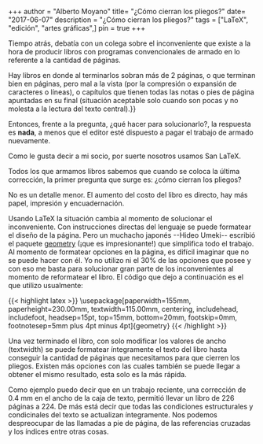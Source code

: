 +++
author = "Alberto Moyano"
title= "¿Cómo cierran los pliegos?"
date= "2017-06-07"
description = "¿Cómo cierran los pliegos?"
tags = ["LaTeX", "edición", "artes gráficas",]
pin = true
+++

Tiempo atrás, debatía con un colega sobre el inconveniente que existe a la hora de producir libros con programas convencionales de armado en lo referente a la cantidad de páginas.

<!--more-->

Hay libros en donde al terminarlos sobran más de 2 páginas, o que terminan bien en páginas, pero mal a la vista (por la compresión o expansión de caracteres o líneas), o capítulos que tienen todas las notas o pies de página apuntadas en su final (situación aceptable solo cuando son pocas y no molesta a la lectura del texto central).}}

Entonces, frente a la pregunta, ¿qué hacer para solucionarlo?, la respuesta es **nada**, a menos que el editor esté dispuesto a pagar el trabajo de armado nuevamente.

Como le gusta decir a mi socio, por suerte nosotros usamos San LaTeX.

Todos los que armamos libros sabemos que cuando se coloca la última corrección, la primer pregunta que surge es: ¿cómo cierran los pliegos?

No es un detalle menor. El aumento del costo del libro es directo, hay más papel, impresión y encuadernación.

Usando LaTeX la situación cambia al momento de solucionar el inconveniente. Con instrucciones directas del lenguaje se puede formatear el diseño de la página. Pero un muchacho japonés --Hideo Umeki-- escribió el paquete [geometry](https://ctan.org/pkg/geometry) (¡que es impresionante!) que simplifica todo el trabajo. Al momento de formatear opciones en la página, es difícil imaginar que no se puede hacer con él. Yo no utilizo ni el 30% de las opciones que posee y con eso me basta para solucionar gran parte de los inconvenientes al momento de reformatear el libro. El código que dejo a continuación es el que utilizo usualmente:

{{< highlight latex >}}
\usepackage[paperwidth=155mm,
    paperheight=230.00mm,
    textwidth=115.00mm,
    centering,
    includehead,
    includefoot,
    headsep=15pt,
    top=15mm,
    bottom=20mm,
    footskip=0mm,
    footnotesep=5mm plus 4pt minus 4pt]{geometry}
{{< /highlight >}}

Una vez terminado el libro, con solo modificar los valores de ancho (textwidth) se puede formatear íntegramente el texto del libro hasta conseguir la cantidad de páginas que necesitamos para que cierren los pliegos. Existen más opciones con las cuales también se puede llegar a obtener el mismo resultado, esta solo es la más rápida.

Como ejemplo puedo decir que en un trabajo reciente, una corrección de 0.4 mm en el ancho de la caja de texto, permitió llevar un libro de 226 páginas a 224. De más está decir que todas las condiciones estructurales y condicinales del texto se actualizan íntegramente. Nos podemos despreocupar de las llamadas a pie de página, de las referencias cruzadas y los índices entre otras cosas.

